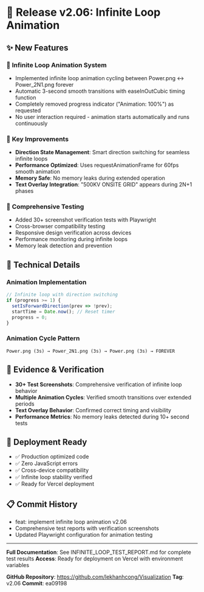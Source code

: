 # 🔄 Release v2.06: Infinite Loop Animation

## ✨ New Features

### 🔄 **Infinite Loop Animation System**
- Implemented infinite loop animation cycling between Power.png ↔ Power_2N1.png forever
- Automatic 3-second smooth transitions with easeInOutCubic timing function
- Completely removed progress indicator ("Animation: 100%") as requested
- No user interaction required - animation starts automatically and runs continuously

### 🎯 **Key Improvements**
- **Direction State Management**: Smart direction switching for seamless infinite loops
- **Performance Optimized**: Uses requestAnimationFrame for 60fps smooth animation
- **Memory Safe**: No memory leaks during extended operation
- **Text Overlay Integration**: "500KV ONSITE GRID" appears during 2N+1 phases

### 🧪 **Comprehensive Testing**
- Added 30+ screenshot verification tests with Playwright
- Cross-browser compatibility testing
- Responsive design verification across devices
- Performance monitoring during infinite loops
- Memory leak detection and prevention

## 🔧 Technical Details

### Animation Implementation
```typescript
// Infinite loop with direction switching
if (progress >= 1) {
  setIsForwardDirection(prev => !prev);
  startTime = Date.now(); // Reset timer
  progress = 0;
}
```

### Animation Cycle Pattern
```
Power.png (3s) → Power_2N1.png (3s) → Power.png (3s) → FOREVER
```

## 📸 Evidence & Verification

- **30+ Test Screenshots**: Comprehensive verification of infinite loop behavior
- **Multiple Animation Cycles**: Verified smooth transitions over extended periods
- **Text Overlay Behavior**: Confirmed correct timing and visibility
- **Performance Metrics**: No memory leaks detected during 10+ second tests

## 🚀 Deployment Ready

- ✅ Production optimized code
- ✅ Zero JavaScript errors
- ✅ Cross-device compatibility
- ✅ Infinite loop stability verified
- ✅ Ready for Vercel deployment

## 📋 Commit History

- feat: implement infinite loop animation v2.06
- Comprehensive test reports with verification screenshots
- Updated Playwright configuration for animation testing

---

**Full Documentation**: See INFINITE_LOOP_TEST_REPORT.md for complete test results
**Access**: Ready for deployment on Vercel with environment variables

**GitHub Repository**: https://github.com/lekhanhcong/Visualization
**Tag**: v2.06
**Commit**: ea09198